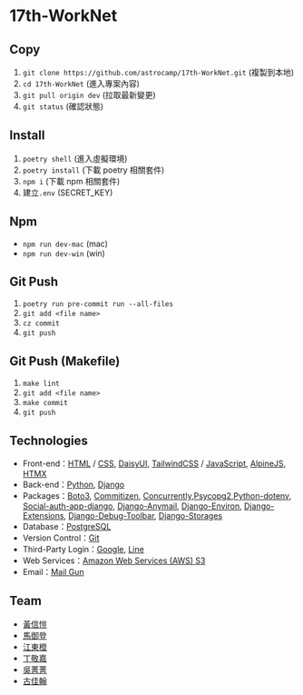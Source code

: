 # 17th-WorkNet

## Copy

1. `git clone https://github.com/astrocamp/17th-WorkNet.git` (複製到本地)
2. `cd 17th-WorkNet` (進入專案內容)
3. `git pull origin dev` (拉取最新變更)
4. `git status` (確認狀態)

## Install

1. `poetry shell` (進入虛擬環境)
2. `poetry install` (下載 poetry 相關套件)
3. `npm i` (下載 npm 相關套件)
4. 建立`.env` (SECRET_KEY)

## Npm

- `npm run dev-mac` (mac)
- `npm run dev-win` (win)

## Git Push

1. `poetry run pre-commit run --all-files`
2. `git add <file name>`
3. `cz commit`
4. `git push`

## Git Push (Makefile)

1. `make lint`
2. `git add <file name>`
3. `make commit`
4. `git push`

## Technologies

- Front-end：[HTML](https://developer.mozilla.org/en-US/docs/Web/HTML) / [CSS](https://developer.mozilla.org/en-US/docs/Web/CSS), [DaisyUI](https://daisyui.com/), [TailwindCSS](https://tailwindcss.com/) / [JavaScript](https://developer.mozilla.org/en-US/docs/Web/JavaScript), [AlpineJS](https://alpinejs.dev/), [HTMX](https://htmx.org/)
- Back-end：[Python](https://www.python.org/), [Django](https://www.djangoproject.com/)
- Packages：[Boto3](https://github.com/boto/boto3), [Commitizen](https://github.com/commitizen-tools/commitizen), [Concurrently](https://www.npmjs.com/package/concurrently),[Psycopg2](https://pypi.org/project/psycopg2/),[Python-dotenv](https://github.com/theskumar/python-dotenv), [Social-auth-app-django](https://github.com/python-social-auth/social-app-django), [Django-Anymail](https://github.com/anymail/django-anymail), [Django-Environ](https://github.com/joke2k/django-environ), [Django-Extensions](https://django-extensions.readthedocs.io/en/latest/), [Django-Debug-Toolbar](https://django-debug-toolbar.readthedocs.io/en/latest/), [Django-Storages](https://github.com/jschneier/django-storages)
- Database：[PostgreSQL](https://www.postgresql.org/)
- Version Control：[Git](https://git-scm.com/)
- Third-Party Login：[Google](https://www.google.com.tw/?hl=zh_TW), [Line](https://line.me/tw/)
- Web Services：[Amazon Web Services (AWS) S3](https://aws.amazon.com/tw/)
- Email：[Mail Gun](https://www.mailgun.com/)

## Team

- [黃信愷](https://github.com/KK-Huang86)
- [馬御登](https://github.com/RDNNNNN)
- [江東橙](https://github.com/DongOrange)
- [丁敬嘉](https://github.com/Ellen9543)
- [吳菁菁](https://github.com/kait-wu)
- [古佳翰](https://github.com/Gujiahan)
